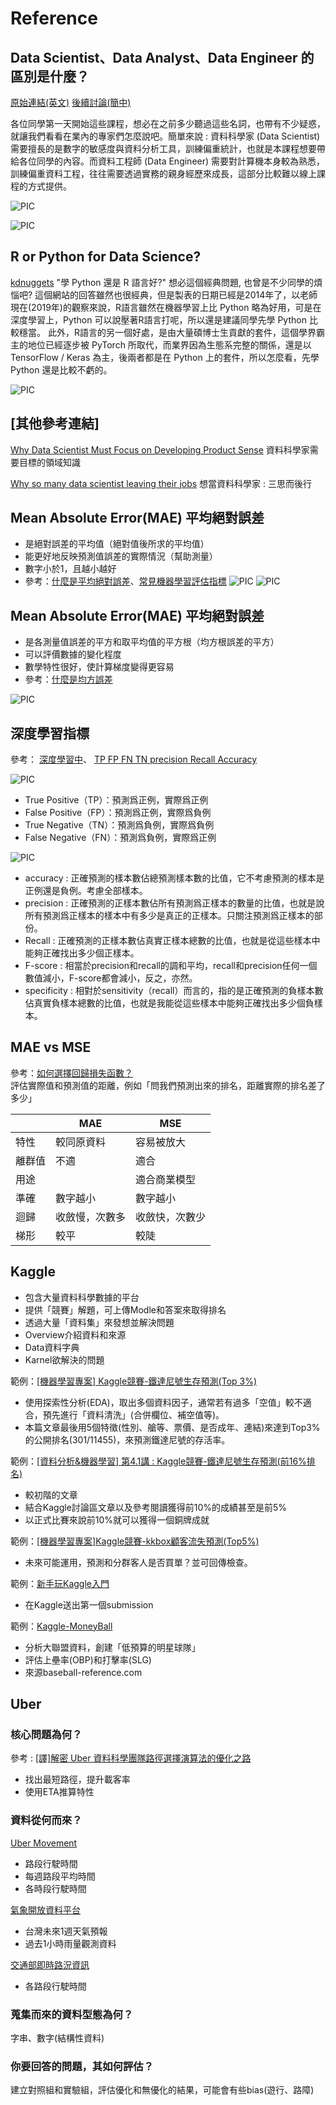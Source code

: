 # Reference

## Data Scientist、Data Analyst、Data Engineer 的區別是什麼？

[原始連結(英文)](https://www.datacamp.com/community/blog/data-scientist-vs-data-engineer)
[後續討論(簡中)](https://www.zhihu.com/question/23946233)

各位同學第一天開始這些課程，想必在之前多少聽過這些名詞，也帶有不少疑惑，就讓我們看看在業內的專家們怎麼說吧。簡單來說 : 
資料科學家 (Data Scientist) 需要擅長的是數字的敏感度與資料分析工具，訓練偏重統計，也就是本課程想要帶給各位同學的內容。而資料工程師 (Data Engineer) 需要對計算機本身較為熟悉，訓練偏重資料工程，往往需要透過實務的親身經歷來成長，這部分比較難以線上課程的方式提供。

![PIC](https://ai100-fileentity.cupoy.com/3rd/homework/D1/1564482186539/large)

![PIC](https://ai100-fileentity.cupoy.com/3rd/homework/D1/1564482201488/large)

## R or Python for Data Science?

[kdnuggets](https://www.kdnuggets.com/2015/05/r-vs-python-data-science.html)
"學 Python 還是 R 語言好?"  想必這個經典問題, 也曾是不少同學的煩惱吧?
這個網站的回答雖然也很經典，但是製表的日期已經是2014年了，以老師現在(2019年)的觀察來說，R語言雖然在機器學習上比 Python 略為好用，可是在深度學習上，Python 可以說壓著R語言打呢，所以還是建議同學先學 Python 比較穩當。
此外，R語言的另一個好處，是由大量碩博士生貢獻的套件，這個學界霸主的地位已經逐步被 PyTorch 所取代，而業界因為生態系完整的關係，還是以 TensorFlow / Keras 為主，後兩者都是在 Python 上的套件，所以怎麼看，先學 Python 還是比較不虧的。

![PIC](https://ai100-fileentity.cupoy.com/3rd/homework/D1/1564482270812/large)

## [其他參考連結]

[Why Data Scientist Must Focus on Developing Product Sense](https://www.kdnuggets.com/2018/04/data-scientists-product-sense.html)
資料科學家需要目標的領域知識

[Why so many data scientist leaving their jobs](https://www.kdnuggets.com/2018/04/why-data-scientists-leaving-jobs.html)
想當資料科學家 : 三思而後行
 
## Mean Absolute Error(MAE) 平均絕對誤差

* 是絕對誤差的平均值（絕對值後所求的平均值）
* 能更好地反映預測值誤差的實際情況（幫助測量）
* 數字小於1，且越小越好
* 參考：[什麼是平均絕對誤差](http://staruphackers.com/什麼是平均絕對誤差-mean-absolute-error-mae？/)、[常見機器學習評估指標](https://zhuanlan.zhihu.com/p/65663148)
![PIC](https://upload.cc/i1/2019/08/22/1oavtH.png)
![PIC](https://pic4.zhimg.com/80/v2-55462c20cce263774454dfe8f059bd9b_hd.jpg)

## Mean Absolute Error(MAE) 平均絕對誤差

* 是各測量值誤差的平方和取平均值的平方根（均方根誤差的平方）
* 可以評價數據的變化程度
* 數學特性很好，使計算梯度變得更容易
* 參考：[什麼是均方誤差](http://staruphackers.com/什麼是均方誤差-mean-square-error-mse？/)

![PIC](http://staruphackers.com/wp-content/uploads/2019/04/image-6.png)
  
## 深度學習指標

參考：
 [深度學習中](https://www.twblogs.net/a/5c8416bcbd9eee35fc13e15f)、
 [TP FP FN TN precision Recall Accuracy](https://www.twblogs.net/a/5b8e7ef72b71771883459e91)

![PIC](https://pic1.xuehuaimg.com/proxy/csdn/https://img-blog.csdn.net/20180131133832714?watermark/2/text/aHR0cDovL2Jsb2cuY3Nkbi5uZXQvU3VwZXJZUl8yMTA=/font/5a6L5L2T/fontsize/400/fill/I0JBQkFCMA==/dissolve/70/gravity/SouthEast)

 * True Positive（TP）：預測爲正例，實際爲正例
 * False Positive（FP）：預測爲正例，實際爲負例
 * True Negative（TN）：預測爲負例，實際爲負例
 * False Negative（FN）：預測爲負例，實際爲正例
 
 ![PIC](https://pic1.xuehuaimg.com/proxy/csdn/https://img-blog.csdnimg.cn/20190307201742301.png?x-oss-process=image/watermark,type_ZmFuZ3poZW5naGVpdGk,shadow_10,text_aHR0cHM6Ly9ibG9nLmNzZG4ubmV0L2JhbnhpYTE5OTU=,size_16,color_FFFFFF,t_70)
 
 * accuracy : 正確預測的樣本數佔總預測樣本數的比值，它不考慮預測的樣本是正例還是負例。考慮全部樣本。
 * precision : 正確預測的正樣本數佔所有預測爲正樣本的數量的比值，也就是說所有預測爲正樣本的樣本中有多少是真正的正樣本。只關注預測爲正樣本的部份。
 * Recall : 正確預測的正樣本數佔真實正樣本總數的比值，也就是從這些樣本中能夠正確找出多少個正樣本。
 * F-score : 相當於precision和recall的調和平均，recall和precision任何一個數值減小，F-score都會減小，反之，亦然。
 * specificity : 相對於sensitivity（recall）而言的，指的是正確預測的負樣本數佔真實負樣本總數的比值，也就是我能從這些樣本中能夠正確找出多少個負樣本。
 
 
## MAE vs MSE

參考：[如何選擇回歸損失函數？](https://mp.weixin.qq.com/s/Xbi5iOh3xoBIK5kVmqbKYA)<br>
評估實際值和預測值的距離，例如「問我們預測出來的排名，距離實際的排名差了多少」

|    |MAE|MSE|
|---|---|---|
|特性|較同原資料|容易被放大|
|離群值|不適|適合|
|用途||適合商業模型|
|準確|數字越小|數字越小|
|迴歸|收斂慢，次數多|收斂快，次數少|
|梯形|較平|較陡|

## Kaggle
- 包含大量資料科學數據的平台
- 提供「競賽」解題，可上傳Modle和答案來取得排名
- 透過大量「資料集」來發想並解決問題
- Overview介紹資料和來源
- Data資料字典
- Karnel欲解決的問題

範例：[[機器學習專案] Kaggle競賽-鐵達尼號生存預測(Top 3%)](https://medium.com/@yulongtsai/https-medium-com-yulongtsai-titanic-top3-8e64741cc11f)
- 使用探索性分析(EDA)，取出多個資料因子，通常若有過多「空值」較不適合，預先進行「資料清洗」(合併欄位、補空值等)。
- 本篇文章最後用5個特徵(性別、艙等、票價、是否成年、連結)來達到Top3%的公開排名(301/11455)，來預測鐵達尼號的存活率。

範例：[[資料分析&機器學習] 第4.1講 : Kaggle競賽-鐵達尼號生存預測(前16%排名)](https://medium.com/jameslearningnote/資料分析-機器學習-第4-1講-kaggle競賽-鐵達尼號生存預測-前16-排名-a8842fea7077)
- 較初階的文章
- 結合Kaggle討論區文章以及參考閱讀獲得前10%的成績甚至是前5%
- 以正式比賽來說前10%就可以獲得一個銅牌成就

範例：[[機器學習專案]Kaggle競賽-kkbox顧客流失預測(Top5%)](https://medium.com/@yulongtsai/kaggle-kkbox-churn-prediction-top5-c0ea4c9b3f1a)
- 未來可能運用，預測和分群客人是否買單？並可回傳檢查。

範例：[新手玩Kaggle入門](http://terrence.logdown.com/posts/1224642-introduction-to-novice-kaggle)
- 在Kaggle送出第一個submission

範例：[Kaggle-MoneyBall](https://www.kaggle.com/wduckett/moneyball-mlb-stats-19622012)
- 分析大聯盟資料，創建「低預算的明星球隊」
- 評估上壘率(OBP)和打擊率(SLG)
- 來源baseball-reference.com

## Uber

### 核心問題為何？
參考 : [[譯]解密 Uber 資料科學團隊路徑選擇演算法的優化之路](https://codertw.com/程式語言/119643/)
- 找出最短路徑，提升載客率
- 使用ETA推算特性

### 資料從何而來？
[Uber Movement](https://movement.uber.com/explore/taipei/travel-times/query?si=34&ag=taz&dt[tpb]=ALL_DAY&dt[dr][sd]=2018-12-01&dt[dr][ed]=2018-12-31&dt[wd;]=1,2,3,4,5,6,7&cd=&sa;=&sdn=&lng.=121.5244378&z.=12&lat.=25.0735791&ti=77&ta;=&tdn=&lang=en-US)
- 路段行駛時間
- 每週路段平均時間
- 各時段行駛時間

[氣象開放資料平台](https://opendata.cwb.gov.tw/index)
- 台灣未來1週天氣預報
- 過去1小時雨量觀測資料

[交通部即時路況資訊](https://www.motc.gov.tw/ch/home.jsp?id=817&parentpath=0,4)
- 各路段行駛時間

### 蒐集而來的資料型態為何？

字串、數字(結構性資料)

### 你要回答的問題，其如何評估？

建立對照組和實驗組，評估優化和無優化的結果，可能會有些bias(遊行、路障)

 
